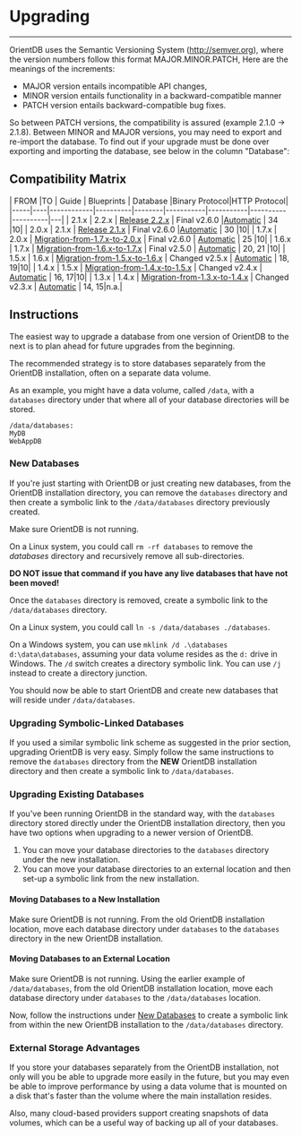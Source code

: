 # Upgrading
_____

OrientDB uses the Semantic Versioning System (http://semver.org), where the version numbers follow this format MAJOR.MINOR.PATCH,
Here are the meanings of the increments:

- MAJOR version entails incompatible API changes,
- MINOR version entails functionality in a backward-compatible manner
- PATCH version entails backward-compatible bug fixes.

So between PATCH versions, the compatibility is assured (example 2.1.0 -> 2.1.8). Between MINOR and MAJOR versions, you may need to export and re-import the database. To find out if your upgrade must be done over exporting and importing the database, see below in the column "Database":

## Compatibility Matrix

| FROM |TO | Guide | Blueprints | Database |Binary Protocol|HTTP Protocol|
|-----|----|------------|----------|--------|-----------|-----------|----------|----------|---|
| 2.1.x | 2.2.x | [Release 2.2.x](Release-2.2.0.md) | Final v2.6.0 |[Automatic](Backward-compatibility.md) | 34 |10|
| 2.0.x | 2.1.x | [Release 2.1.x](Release-2.1.0.md) | Final v2.6.0 |[Automatic](Backward-compatibility.md) | 30 |10|
| 1.7.x | 2.0.x | [Migration-from-1.7.x-to-2.0.x](Migration-from-1.7.x-to-2.0.x.md) | Final v2.6.0 | [Automatic](Backward-compatibility.md) | 25 |10|
| 1.6.x | 1.7.x | [Migration-from-1.6.x-to-1.7.x](Migration-from-1.6.x-to-1.7.x.md) | Final v2.5.0 | [Automatic](Backward-compatibility.md) | 20, 21 |10|
| 1.5.x | 1.6.x | [Migration-from-1.5.x-to-1.6.x](Migration-from-1.5.x-to-1.6.x.md) | Changed v2.5.x | [Automatic](Backward-compatibility.md) | 18, 19|10|
| 1.4.x | 1.5.x | [Migration-from-1.4.x-to-1.5.x](Migration-from-1.4.x-to-1.5.x.md) | Changed v2.4.x | [Automatic](Backward-compatibility.md) | 16, 17|10|
| 1.3.x | 1.4.x | [Migration-from-1.3.x-to-1.4.x](Migration-from-1.3.x-to-1.4.x.md) | Changed v2.3.x | [Automatic](Backward-compatibility.md) | 14, 15|n.a.|

## Instructions

The easiest way to upgrade a database from one version of OrientDB to the next is to plan ahead for future upgrades from the beginning.

The recommended strategy is to store databases separately from the OrientDB installation, often on a separate data volume.

As an example, you might have a data volume, called `/data`, with a `databases` directory under that where all of your database directories will be stored. 

```
/data/databases:
MyDB
WebAppDB
```

### New Databases
If you're just starting with OrientDB or just creating new databases, from the OrientDB installation directory, you can remove the `databases` directory and then create a symbolic link to the `/data/databases` directory previously created.

Make sure OrientDB is not running.

On a Linux system, you could call `rm -rf databases` to remove the *databases* directory and recursively remove all sub-directories.

**DO NOT issue that command if you have any live databases that have not been moved!**     

Once the `databases` directory is removed, create a symbolic link to the `/data/databases` directory.

On a Linux system, you could call `ln -s /data/databases ./databases`.

On a Windows system, you can use `mklink /d .\databases d:\data\databases`, assuming your data volume resides as the `d:` drive in Windows.  The `/d` switch creates a directory symbolic link.  You can use `/j` instead to create a directory junction.

You should now be able to start OrientDB and create new databases that will reside under `/data/databases`.

### Upgrading Symbolic-Linked Databases
If you used a similar symbolic link scheme as suggested in the prior section, upgrading OrientDB is very easy.  Simply follow the same instructions to remove the `databases` directory from the **NEW** OrientDB installation directory and then create a symbolic link to `/data/databases`.

### Upgrading Existing Databases
If you've been running OrientDB in the standard way, with the `databases` directory stored directly under the OrientDB installation directory, then you have two options when upgrading to a newer version of OrientDB.

1. You can move your database directories to the `databases` directory under the new installation.
2. You can move your database directories to an external location and then set-up a symbolic link from the new installation. 

#### Moving Databases to a New Installation
Make sure OrientDB is not running.  From the old OrientDB installation location, move each database directory under `databases` to the `databases` directory in the new OrientDB installation.

#### Moving Databases to an External Location
Make sure OrientDB is not running.  Using the earlier example of `/data/databases`, from the old OrientDB installation location, move each database directory under `databases` to the `/data/databases` location. 

Now, follow the instructions under [New Databases](#new-dbs) to create a symbolic link from within the new OrientDB installation to the `/data/databases` directory.

### External Storage Advantages
If you store your databases separately from the OrientDB installation, not only will you be able to upgrade more easily in the future, but you may even be able to improve performance by using a data volume that is mounted on a disk that's faster than the volume where the main installation resides.

Also, many cloud-based providers support creating snapshots of data volumes, which can be a useful way of backing up all of your databases.


